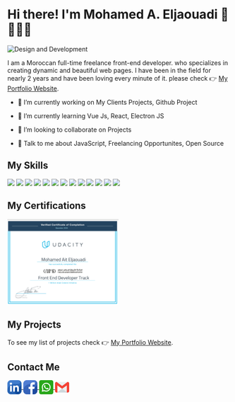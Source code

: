 # Hi there! I'm Mohamed A. Eljaouadi 👋 🧑🏻‍💻

![Design and Development](https://www2.0zz0.com/2021/11/16/22/178901555.jpg)

I am a Moroccan full-time freelance front-end developer. who specializes in creating dynamic and beautiful web pages. I have been in the field for nearly 2 years and have been loving every minute of it. please check  👉  [My Portfolio Website](http://eljaouadi.com).

- 🔭 I’m currently working on My Clients Projects, Github Project

- 🌱 I’m currently learning Vue Js, React, Electron JS

- 👯 I’m looking to collaborate on Projects

- 💬 Talk to me about JavaScript, Freelancing Opportunites, Open Source 

## My Skills

  <span><img width ='32px' src ='https://raw.githubusercontent.com/rahulbanerjee26/githubAboutMeGenerator/main/icons/html.svg'></span>
  <span><img width ='32px' src ='https://raw.githubusercontent.com/rahulbanerjee26/githubAboutMeGenerator/main/icons/css.svg'></span>
  <span><img width ='32px' src ='https://raw.githubusercontent.com/rahulbanerjee26/githubAboutMeGenerator/main/icons/javascript.svg'></span>
  <span><img width ='32px' src ='https://raw.githubusercontent.com/rahulbanerjee26/githubAboutMeGenerator/main/icons/sass.svg'></span>
  <span><img width ='32px' src ='https://raw.githubusercontent.com/rahulbanerjee26/githubAboutMeGenerator/main/icons/vuejs.svg'></span>
  <span><img width ='32px' src ='https://raw.githubusercontent.com/rahulbanerjee26/githubAboutMeGenerator/main/icons/php.svg'></span>
  <span><img width ='32px' src ='https://raw.githubusercontent.com/rahulbanerjee26/githubAboutMeGenerator/main/icons/mysql.svg'></span>
  <span><img width ='32px' src ='https://raw.githubusercontent.com/rahulbanerjee26/githubAboutMeGenerator/main/icons/git.svg'></span>
  <span><img width ='32px' src ='https://raw.githubusercontent.com/rahulbanerjee26/githubAboutMeGenerator/main/icons/github.svg'></span>
  <span><img width ='32px' src ='https://raw.githubusercontent.com/rahulbanerjee26/githubAboutMeGenerator/main/icons/npm.svg'></span>
  <span><img width ='32px' src ='https://raw.githubusercontent.com/rahulbanerjee26/githubAboutMeGenerator/main/icons/gulp.svg'></span>
  <span><img width ='32px' src ='https://raw.githubusercontent.com/rahulbanerjee26/githubAboutMeGenerator/main/icons/wordpress.svg'></span>
  <span><img width ='32px' src ='https://raw.githubusercontent.com/rahulbanerjee26/githubAboutMeGenerator/main/icons/xd.svg'></span> 
  
 ## My Certifications

<div>
  <img width="50%" alt="cert" src="https://github.com/Jaouadi7/Jaouadi7/blob/main/cert.png" />
</div>

## My Projects
 
 To see my list of projects check  👉  [My Portfolio Website](http://eljaouadi.com).
 
## Contact Me

<a href = 'https://www.linkedin.com/in/eljaouadi'>
  <img width = '32px' align= 'center' src="https://github.com/Jaouadi7/Jaouadi7/blob/main/linkedin.png"/>
</a> 
<a href = 'https://web.facebook.com/Eljaouadi7/'>
  <img width = '32px' align= 'center' src="https://github.com/Jaouadi7/Jaouadi7/blob/main/facebook%20(1).png"/>
</a>
<a href = 'https://wa.me/00212621058205'>
  <img width = '32px' align= 'center' src="https://github.com/Jaouadi7/Jaouadi7/blob/main/whatsapp.png"/>
</a>
<a href = 'mailto=eljaouadi1mohamed@gmail.com'>
  <img width = '32px' align= 'center' src="https://github.com/Jaouadi7/Jaouadi7/blob/main/gmail.png"/>
</a>

























